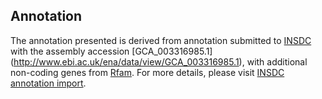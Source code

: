 
Annotation
----------

The annotation presented is derived from annotation submitted to
[INSDC](http://www.insdc.org) with the assembly accession [GCA\_003316985.1]
(http://www.ebi.ac.uk/ena/data/view/GCA_003316985.1),
with additional non-coding genes from
[Rfam](http://rfam.xfam.org/). For more details, please visit [INSDC
annotation import](http://ensemblgenomes.org/info/data/insdc_annotation).
